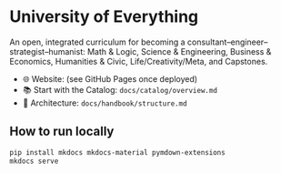 # University of Everything

An open, integrated curriculum for becoming a consultant–engineer–strategist–humanist: Math & Logic, Science & Engineering, Business & Economics, Humanities & Civic, Life/Creativity/Meta, and Capstones.

- 🌐 Website: (see GitHub Pages once deployed)
- 📚 Start with the Catalog: `docs/catalog/overview.md`
- 🧭 Architecture: `docs/handbook/structure.md`

## How to run locally
```bash
pip install mkdocs mkdocs-material pymdown-extensions
mkdocs serve
